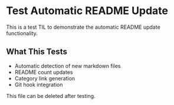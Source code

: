 # Test Automatic README Update

This is a test TIL to demonstrate the automatic README update functionality.

## What This Tests

- Automatic detection of new markdown files
- README count updates
- Category link generation
- Git hook integration

This file can be deleted after testing.
